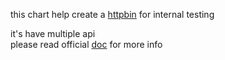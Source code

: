 this chart help create a [httpbin](https://github.com/mccutchen/go-httpbin) for internal testing  

it's have multiple api  
please read official [doc](https://httpbingo.org) for more info  

